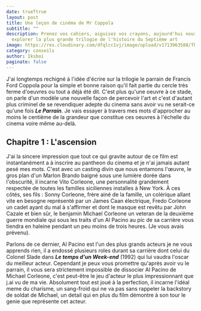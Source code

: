 ```yaml
---
date: trueTtrue
layout: post
title: Une leçon de cinéma de Mr Coppola
subtitle: ""
description: Prenez vos cahiers, aiguisez vos crayons, aujourd'hui nous allons
  explorer la plus grande trilogie de l'histoire du Septième art
image: https://res.cloudinary.com/dfqlcc1vj/image/upload/v1713963588/The%20Godfather/TGF%20I/02_20_1063_dl33p2.jpg
category: conseils
author: Iksboi
paginate: false
---
```

J'ai longtemps rechigné à l'idée d'écrire sur la trilogie le parrain de Francis Ford Coppola pour la simple et bonne raison qu'il fait partie du cercle très ferme d'oeuvres ou tout a déjà été dit. C'est plus qu'une oeuvre  à ce stade, on parle d'un modèle une nouvelle façon de percevoir l'art et c'est d'autant plus criminel de se revendiquer adepte du cinema sans avoir vu ne serait-ce qu'une fois ***Le Parrain***. Je vais essayer à travers mes mots d'approcher au moins le centième de la grandeur que constitue ces oeuvres à l'échelle du cinema voire même au-delà.

## Chapitre 1 : L'ascension

J'ai la sincere impression que tout ce qui gravite autour de ce film est instantanément a à inscrire au pantheon du cinema et je n'ai jamais autant pesé mes mots. C'est avec un casting divin que nous entamons l'œuvre, le gros plan d'un Marlon Brando baigné sous une lumière dorée dans l'obscurité, il incarne Vito Corleone, une personnalité grandement respectée de toutes les familles siciliennes installes à New York. À ces côtés, ses fils : Sonny Corleone, frère ainé de la famille, un colérique allant vite en besogne représenté par un James Caan électrique, Fredo Corleone un cadet ayant du mal à s'affirmer et dont le masque est revêtu par John Cazale  et bien sûr, le benjamin Michael Corleone un veteran de la deuxième guerre mondiale qui sous les traits d'un Al Pacino au pic de sa carrière vous tiendra en haleine pendant un peu moins de trois heures. (Je vous avais prévenu).

Parlons de ce dernier, Al Pacino est l'un des plus grands acteurs je ne vous apprends rien, il a endossé plusieurs roles durant sa carrière dont celui du Colonel Slade dans ***Le temps d'un Week-end*** (1992) qui lui vaudra l'oscar du meilleur acteur. Cependant je peux vous promettre qu'après avoir vu le parrain, il vous sera strictement impossible de dissocier Al Pacino de Michael Corleone, c'est peut-être le jeu d'acteur le plus impressionnant que j.ai vu de ma vie. Absolument tout est joué à la perfection, il incarne l'idéal meme du charisme, un sang-froid qui ne va pas sans rappeler la backstory de soldat de Michael, un detail qui en plus du film démontre à son tour le genie que représente cet acteur.
